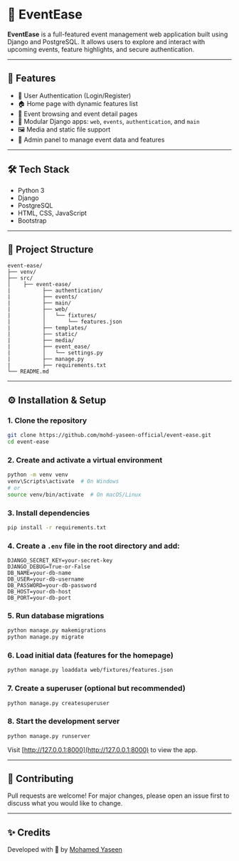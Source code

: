 # 🎉 EventEase

**EventEase** is a full-featured event management web application built using Django and PostgreSQL. It allows users to explore and interact with upcoming events, feature highlights, and secure authentication.

---

## 🚀 Features

- 🔐 User Authentication (Login/Register)
- 🏠 Home page with dynamic features list
- 📅 Event browsing and event detail pages
- 📂 Modular Django apps: `web`, `events`, `authentication`, and `main`
- 🖼 Media and static file support
- 🧾 Admin panel to manage event data and features

---

## 🛠 Tech Stack

- Python 3
- Django
- PostgreSQL
- HTML, CSS, JavaScript
- Bootstrap

---

## 📁 Project Structure

```
event-ease/
├── venv/
├── src/
│    ├── event-ease/
|          ├── authentication/
|          ├── events/
|          ├── main/
|          ├── web/
|          │   └── fixtures/
|          │       └── features.json
|          ├── templates/
|          ├── static/
|          ├── media/
|          ├── event_ease/
|          │   └── settings.py
|          ├── manage.py
|          ├── requirements.txt
└── README.md
```

---

## ⚙️ Installation & Setup

### 1. Clone the repository

```bash
git clone https://github.com/mohd-yaseen-official/event-ease.git
cd event-ease
```

### 2. Create and activate a virtual environment

```bash
python -m venv venv
venv\Scripts\activate  # On Windows
# or
source venv/bin/activate  # On macOS/Linux
```

### 3. Install dependencies

```bash
pip install -r requirements.txt
```

### 4. Create a `.env` file in the root directory and add:

```env
DJANGO_SECRET_KEY=your-secret-key
DJANGO_DEBUG=True-or-False
DB_NAME=your-db-name
DB_USER=your-db-username
DB_PASSWORD=your-db-password
DB_HOST=your-db-host
DB_PORT=your-db-port
```

### 5. Run database migrations

```bash
python manage.py makemigrations
python manage.py migrate
```

### 6. Load initial data (features for the homepage)

```bash
python manage.py loaddata web/fixtures/features.json
```

### 7. Create a superuser (optional but recommended)

```bash
python manage.py createsuperuser
```

### 8. Start the development server

```bash
python manage.py runserver
```

Visit [http://127.0.0.1:8000](http://127.0.0.1:8000) to view the app.

---

## 🤝 Contributing

Pull requests are welcome! For major changes, please open an issue first to discuss what you would like to change.

---

## ✨ Credits

Developed with 💙 by [Mohamed Yaseen](https://github.com/mohd-yaseen-official)
